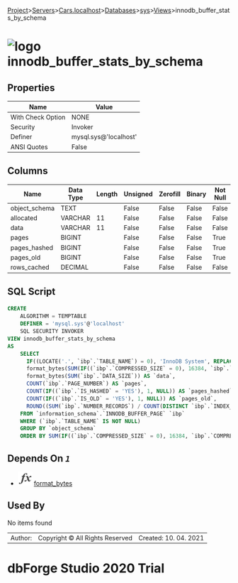 [Project](../../../../../startpage.md)>[Servers](../../../../Servers.md)>[Cars.localhost](../../../Cars.localhost.md)>[Databases](../../Databases.md)>[sys](../sys.md)>[Views](Views.md)>innodb_buffer_stats_by_schema


# ![logo](../../../../../Images/view64.svg) innodb_buffer_stats_by_schema


## <a name="#Properties"></a>Properties
|Name|Value|
|---|---|
|With Check Option|NONE|
|Security|Invoker|
|Definer|mysql.sys@'localhost'|
|ANSI Quotes|False|


## <a name="#Columns"></a>Columns
|Name|Data Type|Length|Unsigned|Zerofill|Binary|Not Null|
|---|---|---|---|---|---|---|
|object_schema|TEXT||False|False|False|False|
|allocated|VARCHAR|11|False|False|False|False|
|data|VARCHAR|11|False|False|False|False|
|pages|BIGINT||False|False|False|True|
|pages_hashed|BIGINT||False|False|False|True|
|pages_old|BIGINT||False|False|False|True|
|rows_cached|DECIMAL||False|False|False|False|

## <a name="#SqlScript"></a>SQL Script
```SQL
CREATE 
	ALGORITHM = TEMPTABLE
	DEFINER = 'mysql.sys'@'localhost'
	SQL SECURITY INVOKER
VIEW innodb_buffer_stats_by_schema
AS
	SELECT
	  IF((LOCATE('.', `ibp`.`TABLE_NAME`) = 0), 'InnoDB System', REPLACE(SUBSTRING_INDEX (`ibp`.`TABLE_NAME`, '.', 1), '`', '')) AS `object_schema`,
	  format_bytes(SUM(IF((`ibp`.`COMPRESSED_SIZE` = 0), 16384, `ibp`.`COMPRESSED_SIZE`))) AS `allocated`,
	  format_bytes(SUM(`ibp`.`DATA_SIZE`)) AS `data`,
	  COUNT(`ibp`.`PAGE_NUMBER`) AS `pages`,
	  COUNT(IF((`ibp`.`IS_HASHED` = 'YES'), 1, NULL)) AS `pages_hashed`,
	  COUNT(IF((`ibp`.`IS_OLD` = 'YES'), 1, NULL)) AS `pages_old`,
	  ROUND((SUM(`ibp`.`NUMBER_RECORDS`) / COUNT(DISTINCT `ibp`.`INDEX_NAME`)), 0) AS `rows_cached`
	FROM `information_schema`.`INNODB_BUFFER_PAGE` `ibp`
	WHERE (`ibp`.`TABLE_NAME` IS NOT NULL)
	GROUP BY `object_schema`
	ORDER BY SUM(IF((`ibp`.`COMPRESSED_SIZE` = 0), 16384, `ibp`.`COMPRESSED_SIZE`)) DESC;
```

## <a name="#DependsOn"></a>Depends On _`1`_
- ![Function](../../../../../Images/function.svg) [format_bytes](../Functions/format_bytes.md)


## <a name="#UsedBy"></a>Used By
No items found

||||
|---|---|---|
|Author: |Copyright © All Rights Reserved|Created: 10. 04. 2021|
# dbForge Studio 2020 Trial